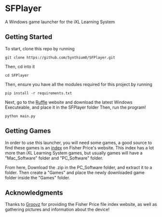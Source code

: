 # SFPlayer
A Windows game launcher for the iXL Learning System
## Getting Started
To start, clone this repo by running
```
git clone https://github.com/Synthium0/SFPlayer.git
```
Then, cd into it
```
cd SFPlayer
```
Then, ensure you have all the modules required for this project by running
```
pip install -r requirements.txt
```
Next, go to the [Ruffle](https://ruffle.rs/) website and download the latest Windows Executeable, and place it in the SFPlayer folder
Then, run the program!
```
python main.py
```
## Getting Games
In order to use this launcher, you will need some games, a good source to find these games is an [index](https://fpconnect.fisher-price.com/dssupdate/) on Fisher Price's website. This index has a lot more than iXL Learning System games, but usually games will have a "Mac_Software" folder and "PC_Software" folder.

From here, Download the .zip in the PC_Software folder, and extract it to a folder. Then create a "Games" and place the newly downloaded game folder inside the "Games" folder.
## Acknowledgments
Thanks to [Groovz](https://www.youtube.com/channel/UCqcXpzBPk5JbYmW92IHBg3A) for providing the Fisher Price file index website, as well as gathering pictures and information about the device!
